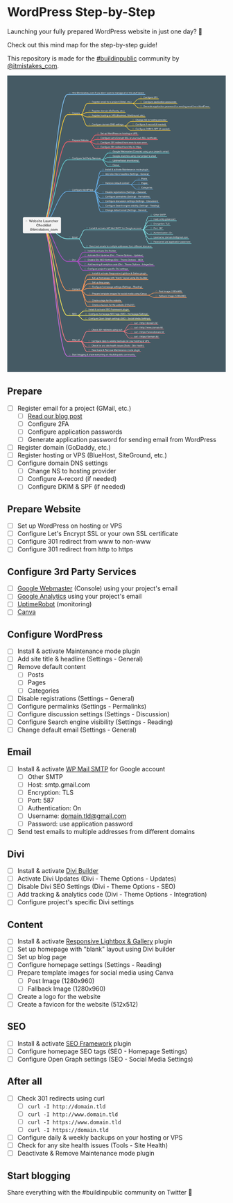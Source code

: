 # WordPress Step-by-Step

Launching your fully prepared WordPress website in just one day? 🤔

Check out this mind map for the step-by-step guide!

This repository is made for the [#buildinpublic](https://twitter.com/hashtag/buildinpublic) community by [@itmistakes_com](https://twitter.com/itmistakes_com).

![MindMap](./wordpress-step-by-step.png)

## Prepare

- [ ] Register email for a project (GMail, etc.)
  - [ ] [Read our blog post](https://futuage.com/posts/how-to-activate-application-passwords-for-your-google-account/)
  - [ ] Configure 2FA
  - [ ] Configure application passwords
  - [ ] Generate application password for sending email from WordPress
- [ ] Register domain (GoDaddy, etc.)
- [ ] Register hosting or VPS (BlueHost, SiteGround, etc.)
- [ ] Configure domain DNS settings
  - [ ] Change NS to hosting provider
  - [ ] Configure A-record (if needed)
  - [ ] Configure DKIM & SPF (if needed)

## Prepare Website

- [ ] Set up WordPress on hosting or VPS
- [ ] Configure Let's Encrypt SSL or your own SSL certificate
- [ ] Configure 301 redirect from www to non-www
- [ ] Configure 301 redirect from http to https

## Configure 3rd Party Services

- [ ] [Google Webmaster](https://developers.google.com/) (Console) using your project's email
- [ ] [Google Analytics](https://marketingplatform.google.com/about/analytics/) using your project's email
- [ ] [UptimeRobot](https://futuage.com/posts/uptimerobot-setup-guide/) (monitoring)
- [ ] [Canva](https://canva.com/)

## Configure WordPress

- [ ] Install & activate Maintenance mode plugin
- [ ] Add site title & headline (Settings - General)
- [ ] Remove default content
  - [ ] Posts
  - [ ] Pages
  - [ ] Categories
- [ ] Disable registrations (Settings – General)
- [ ] Configure permalinks (Settings - Permalinks)
- [ ] Configure discussion settings (Settings - Discussion)
- [ ] Configure Search engine visibility (Settings - Reading)
- [ ] Change default email (Settings - General)

## Email

- [ ] Install & activate [WP Mail SMTP](https://wordpress.org/plugins/wp-mail-smtp/) for Google account
  - [ ] Other SMTP
  - [ ] Host: smtp.gmail.com
  - [ ] Encryption: TLS
  - [ ] Port: 587
  - [ ] Authentication: On
  - [ ] Username: domain.tld@gmail.com
  - [ ] Password: use application password
- [ ] Send test emails to multiple addresses from different domains

## Divi

- [ ] Install & activate [Divi Builder](https://www.elegantthemes.com/gallery/divi/)
- [ ] Activate Divi Updates (Divi - Theme Options - Updates)
- [ ] Disable Divi SEO Settings (Divi - Theme Options - SEO)
- [ ] Add tracking & analytics code (Divi - Theme Options - Integration)
- [ ] Configure project's specific Divi settings

## Content

- [ ] Install & activate [Responsive Lightbox & Gallery](https://wordpress.org/plugins/responsive-lightbox/) plugin
- [ ] Set up homepage with "blank" layout using Divi builder
- [ ] Set up blog page
- [ ] Configure homepage settings (Settings - Reading)
- [ ] Prepare template images for social media using Canva
  - [ ] Post Image (1280x960)
  - [ ] Fallback Image (1280x960)
- [ ] Create a logo for the website
- [ ] Create a favicon for the website (512x512)

## SEO

- [ ] Install & activate [SEO Framework](https://wordpress.org/plugins/autodescription/) plugin
- [ ] Configure homepage SEO tags (SEO - Homepage Settings)
- [ ] Configure Open Graph settings (SEO - Social Media Settings)

## After all

- [ ] Check 301 redirects using curl
  - [ ] `curl -I http://domain.tld`
  - [ ] `curl -I http://www.domain.tld`
  - [ ] `curl -I https://www.domain.tld`
  - [ ] `curl -I https://domain.tld`
- [ ] Configure daily & weekly backups on your hosting or VPS
- [ ] Check for any site health issues (Tools - Site Health)
- [ ] Deactivate & Remove Maintenance mode plugin

## Start blogging

Share everything with the #buildinpublic community on Twitter 👏
